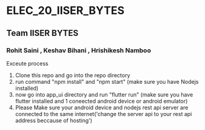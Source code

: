 # ELEC_20_IISER_BYTES


## Team IISER BYTES

### Rohit Saini , Keshav Bihani , Hrishikesh Namboo


Exceute process

1. Clone this repo and go into the repo directory
2. run command "npm install" and "npm start" (make sure you have Nodejs installed)
3. now go into app_ui directory and run "flutter run" (make sure you have flutter installed and 1 coneected android device or android emulator)
4. Please Make sure your android device and nodejs rest api server are connected to the same internet('change the server api to your rest api address beccause of hosting')
